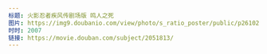 ```yaml
---
标题: 火影忍者疾风传剧场版 鸣人之死
图片: https://img9.doubanio.com/view/photo/s_ratio_poster/public/p2610254775.jpg
时时: 2007
链接: https://movie.douban.com/subject/2051813/
---
```

